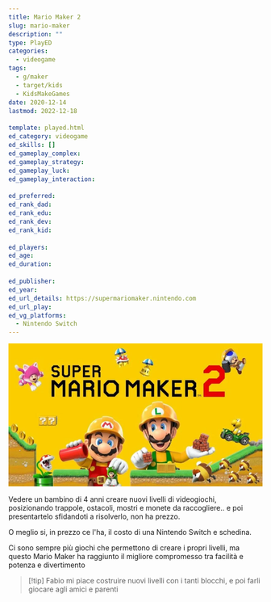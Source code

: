```yaml
---
title: Mario Maker 2
slug: mario-maker
description: ""
type: PlayED
categories:
  - videogame
tags:
  - g/maker
  - target/kids
  - KidsMakeGames
date: 2020-12-14
lastmod: 2022-12-18

template: played.html
ed_category: videogame
ed_skills: []
ed_gameplay_complex: 
ed_gameplay_strategy: 
ed_gameplay_luck: 
ed_gameplay_interaction: 

ed_preferred: 
ed_rank_dad: 
ed_rank_edu: 
ed_rank_dev: 
ed_rank_kid: 

ed_players: 
ed_age: 
ed_duration: 

ed_publisher: 
ed_year: 
ed_url_details: https://supermariomaker.nintendo.com
ed_url_play: 
ed_vg_platforms:
  - Nintendo Switch
---
```


![](../../assets/img/played/videogame/super_mario_maker_2.webp)

Vedere un bambino di 4 anni creare nuovi livelli di videogiochi, posizionando trappole, ostacoli, mostri e monete da raccogliere.. e poi presentartelo sfidandoti a risolverlo, non ha prezzo.

O meglio si, in prezzo ce l'ha, il costo di una Nintendo Switch e schedina.

Ci sono sempre più giochi che permettono di creare i propri livelli, ma questo Mario Maker ha raggiunto il migliore compromesso tra facilità e potenza e divertimento

> [!tip] Fabio
> mi piace costruire nuovi livelli con i tanti blocchi, e poi farli giocare agli amici e parenti


